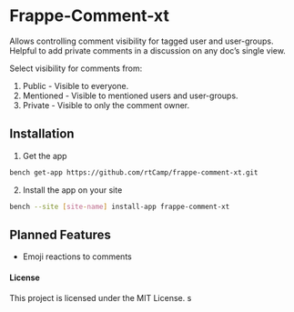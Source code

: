 # Frappe-Comment-xt

Allows controlling comment visibility for tagged user and user-groups. Helpful to add private comments in a discussion on any doc’s single view.

Select visibility for comments from:
1. Public - Visible to everyone.
2. Mentioned - Visible to mentioned users and user-groups.
3. Private - Visible to only the comment owner.

## Installation

1. Get the app

```bash
bench get-app https://github.com/rtCamp/frappe-comment-xt.git
```

2. Install the app on your site

```bash
bench --site [site-name] install-app frappe-comment-xt
```
## Planned Features

- Emoji reactions to comments

#### License

This project is licensed under the MIT License.
s